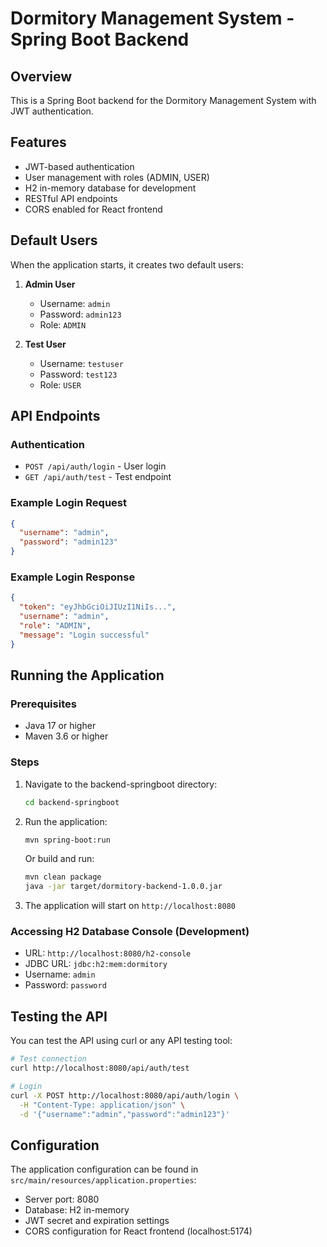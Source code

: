 # Dormitory Management System - Spring Boot Backend

## Overview
This is a Spring Boot backend for the Dormitory Management System with JWT authentication.

## Features
- JWT-based authentication
- User management with roles (ADMIN, USER)
- H2 in-memory database for development
- RESTful API endpoints
- CORS enabled for React frontend

## Default Users
When the application starts, it creates two default users:

1. **Admin User**
   - Username: `admin`
   - Password: `admin123`
   - Role: `ADMIN`

2. **Test User**
   - Username: `testuser`
   - Password: `test123`
   - Role: `USER`

## API Endpoints

### Authentication
- `POST /api/auth/login` - User login
- `GET /api/auth/test` - Test endpoint

### Example Login Request
```json
{
  "username": "admin",
  "password": "admin123"
}
```

### Example Login Response
```json
{
  "token": "eyJhbGciOiJIUzI1NiIs...",
  "username": "admin",
  "role": "ADMIN",
  "message": "Login successful"
}
```

## Running the Application

### Prerequisites
- Java 17 or higher
- Maven 3.6 or higher

### Steps
1. Navigate to the backend-springboot directory:
   ```bash
   cd backend-springboot
   ```

2. Run the application:
   ```bash
   mvn spring-boot:run
   ```

   Or build and run:
   ```bash
   mvn clean package
   java -jar target/dormitory-backend-1.0.0.jar
   ```

3. The application will start on `http://localhost:8080`

### Accessing H2 Database Console (Development)
- URL: `http://localhost:8080/h2-console`
- JDBC URL: `jdbc:h2:mem:dormitory`
- Username: `admin`
- Password: `password`

## Testing the API
You can test the API using curl or any API testing tool:

```bash
# Test connection
curl http://localhost:8080/api/auth/test

# Login
curl -X POST http://localhost:8080/api/auth/login \
  -H "Content-Type: application/json" \
  -d '{"username":"admin","password":"admin123"}'
```

## Configuration
The application configuration can be found in `src/main/resources/application.properties`:
- Server port: 8080
- Database: H2 in-memory
- JWT secret and expiration settings
- CORS configuration for React frontend (localhost:5174)
